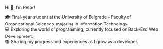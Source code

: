 

Hi 👋, I'm Petar!

🎓 Final-year student at the University of Belgrade – Faculty of Organizational Sciences, majoring in Information Technology.<br/>
💻 Exploring the world of programming, currently focused on Back-End Web Development.<br/>
📚 Sharing my progress and experiences as I grow as a developer.<br/>
